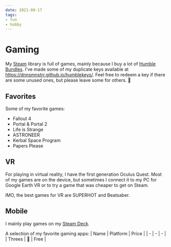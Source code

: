 ```yaml
---
date: 2021-09-17
tags:
- fun
- hobby
---
```


# Gaming

My [Steam](https://steamcommunity.com/id/dnnsmnstrr) library is full of games, mainly because I buy a lot of [Humble Bundles](https://humblebundle.com/). I've made some of my duplicate keys available at https://dnnsmnstrr.github.io/humblekeys/. Feel free to redeem a key if there are some unused ones, but please leave some for others. 🙏

## Favorites
Some of my favorite games:
- Fallout 4
- Portal & Portal 2
- Life is Strange
- ASTRONEER
- Kerbal Space Program
- Papers Please

## VR
For playing in virtual reality, I have the first generation Oculus Quest. Most of my games are on the device, but sometimes I connect it to my PC for Google Earth VR or to try a game that was cheaper to get on Steam.

IMO, the best games for VR are SUPERHOT and Beatsaber.

## Mobile
I mainly play games on my [Steam Deck](https://www.steamdeck.com/).

A selection of my favorite gaming apps:
| Name | Platform | Price |
| - | - | - |
| Threes | 🍎 | Free |
